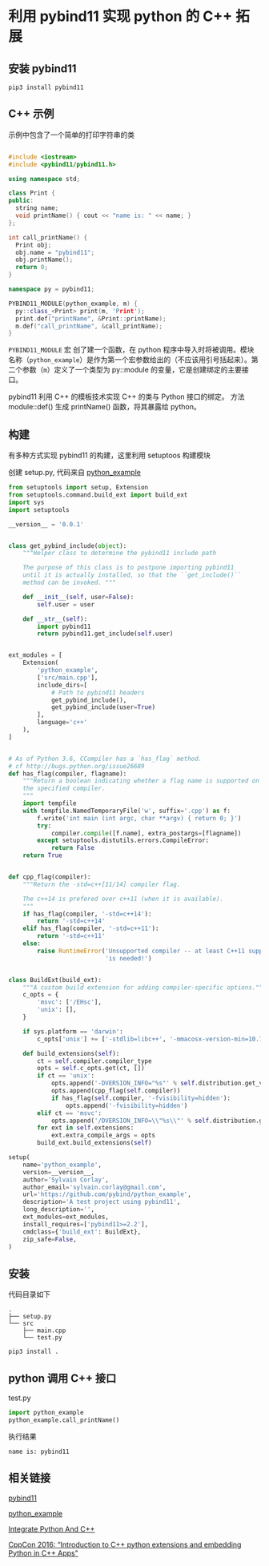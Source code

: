 # 利用 pybind11 实现 python 的 C++ 拓展

## 安装 pybind11
```
pip3 install pybind11
```

## C++ 示例
示例中包含了一个简单的打印字符串的类
```cpp

#include <iostream>
#include <pybind11/pybind11.h>

using namespace std;

class Print {
public:
  string name;
  void printName() { cout << "name is: " << name; }
};

int call_printName() {
  Print obj;
  obj.name = "pybind11";
  obj.printName();
  return 0;
}

namespace py = pybind11;

PYBIND11_MODULE(python_example, m) {
  py::class_<Print> print(m, 'Print');
  print.def("printName", &Print::printName);
  m.def("call_printName", &call_printName);
}
```
`PYBIND11_MODULE` 宏 创了建一个函数，在 python 程序中导入时将被调用。模块名称（`python_example`）是作为第一个宏参数给出的（不应该用引号括起来）。第二个参数（`m`）定义了一个类型为 py::module 的变量，它是创建绑定的主要接口。

pybind11 利用 C++ 的模板技术实现 C++ 的类与 Python 接口的绑定。
方法 module::def() 生成 printName() 函数，将其暴露给 python。

## 构建
有多种方式实现 pybind11 的构建，这里利用 setuptoos 构建模块

创建 setup.py, 代码来自 [python_example](https://github.com/pybind/python_example/blob/master/setup.py)
```python
from setuptools import setup, Extension
from setuptools.command.build_ext import build_ext
import sys
import setuptools

__version__ = '0.0.1'


class get_pybind_include(object):
    """Helper class to determine the pybind11 include path

    The purpose of this class is to postpone importing pybind11
    until it is actually installed, so that the ``get_include()``
    method can be invoked. """

    def __init__(self, user=False):
        self.user = user

    def __str__(self):
        import pybind11
        return pybind11.get_include(self.user)


ext_modules = [
    Extension(
        'python_example',
        ['src/main.cpp'],
        include_dirs=[
            # Path to pybind11 headers
            get_pybind_include(),
            get_pybind_include(user=True)
        ],
        language='c++'
    ),
]


# As of Python 3.6, CCompiler has a `has_flag` method.
# cf http://bugs.python.org/issue26689
def has_flag(compiler, flagname):
    """Return a boolean indicating whether a flag name is supported on
    the specified compiler.
    """
    import tempfile
    with tempfile.NamedTemporaryFile('w', suffix='.cpp') as f:
        f.write('int main (int argc, char **argv) { return 0; }')
        try:
            compiler.compile([f.name], extra_postargs=[flagname])
        except setuptools.distutils.errors.CompileError:
            return False
    return True


def cpp_flag(compiler):
    """Return the -std=c++[11/14] compiler flag.

    The c++14 is prefered over c++11 (when it is available).
    """
    if has_flag(compiler, '-std=c++14'):
        return '-std=c++14'
    elif has_flag(compiler, '-std=c++11'):
        return '-std=c++11'
    else:
        raise RuntimeError('Unsupported compiler -- at least C++11 support '
                           'is needed!')


class BuildExt(build_ext):
    """A custom build extension for adding compiler-specific options."""
    c_opts = {
        'msvc': ['/EHsc'],
        'unix': [],
    }

    if sys.platform == 'darwin':
        c_opts['unix'] += ['-stdlib=libc++', '-mmacosx-version-min=10.7']

    def build_extensions(self):
        ct = self.compiler.compiler_type
        opts = self.c_opts.get(ct, [])
        if ct == 'unix':
            opts.append('-DVERSION_INFO="%s"' % self.distribution.get_version())
            opts.append(cpp_flag(self.compiler))
            if has_flag(self.compiler, '-fvisibility=hidden'):
                opts.append('-fvisibility=hidden')
        elif ct == 'msvc':
            opts.append('/DVERSION_INFO=\\"%s\\"' % self.distribution.get_version())
        for ext in self.extensions:
            ext.extra_compile_args = opts
        build_ext.build_extensions(self)

setup(
    name='python_example',
    version=__version__,
    author='Sylvain Corlay',
    author_email='sylvain.corlay@gmail.com',
    url='https://github.com/pybind/python_example',
    description='A test project using pybind11',
    long_description='',
    ext_modules=ext_modules,
    install_requires=['pybind11>=2.2'],
    cmdclass={'build_ext': BuildExt},
    zip_safe=False,
)
```
## 安装

代码目录如下

```
.
├── setup.py
└── src
    ├── main.cpp
    └── test.py
```

```
pip3 install .
```

## python 调用 C++ 接口

test.py 
```python
import python_example
python_example.call_printName()
```

执行结果
```
name is: pybind11
```

## 相关链接

[pybind11](https://github.com/pybind/pybind11)

[python_example](https://github.com/pybind/python_example)

[Integrate Python And C++](https://stackoverflow.com/questions/1153577/integrate-python-and-c)

[CppCon 2016: “Introduction to C++ python extensions and embedding Python in C++ Apps"](https://www.youtube.com/watch?v=bJq1n4gQFfw&t=10s)
